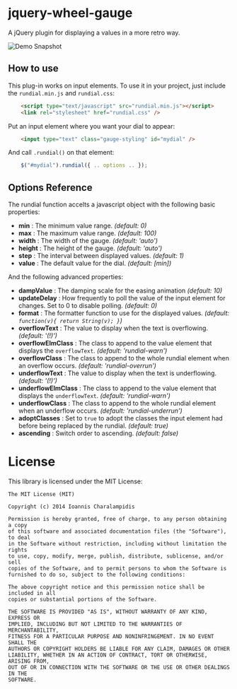 # jquery-wheel-gauge

A jQuery plugin for displaying a values in a more retro way.

![Demo Snapshot](../blob/master/src/snapshot.png?raw=true)

## How to use

This plug-in works on input elements. To use it in your project, just include the `rundial.min.js` and `rundial.css`:

```html
    <script type="text/javascript" src="rundial.min.js"></script>
    <link rel="stylesheet" href="rundial.css" />
```

Put an input element where you want your dial to appear:

```html
    <input type="text" class="gauge-styling" id="mydial" />
```

And call `.rundial()` on that element:

```javascript
    $("#mydial").rundial({ .. options .. });
```

## Options Reference

The rundial function accelts a javascript object with the following basic properties:

  * __min__ : The minimum value range. _(default: 0)_
  * __max__ : The maximum value range. _(default: 100)_
  * __width__ : The width of the gauge. _(default: 'auto')_
  * __height__ : The height of the gauge. _(default: 'auto')_
  * __step__ : The interval between displayed values. _(default: 1)_
  * __value__ : The default value for the dial. _(default: [min])_

And the following advanced properties: 

  * __dampValue__ : The damping scale for the easing animation _(default: 10)_
  * __updateDelay__ : How frequently to poll the value of the input element for changes. Set to 0 to disable polling. _(default: 0)_
  * __format__ : The formatter function to use for the displayed values. _(default: `function(v){ return String(v); }`)_
  * __overflowText__ : The value to display when the text is overflowing. _(default: '(!)')_
  * __overflowElmClass__ : The class to append to the value element that displays the `overflowText`. _(default: 'rundial-warn')_
  * __overflowClass__ : The class to append to the whole rundial element when an overflow occurs. _(default: 'rundial-overrun')_
 * __underflowText__ : The value to display when the text is underflowing. _(default: '(!)')_
  * __underflowElmClass__ : The class to append to the value element that displays the `underflowText`. _(default: 'rundial-warn')_
  * __underflowClass__ : The class to append to the whole rundial element when an underflow occurs. _(default: 'rundial-underrun')_
  * __adoptClasses__ : Set to `true` to adopt the classes the input element had before being replaced by the rundial. _(default: true)_
  * __ascending__ : Switch order to ascending. _(default: false)_

# License

This library is licensed under the MIT License:

    The MIT License (MIT)
    
    Copyright (c) 2014 Ioannis Charalampidis
    
    Permission is hereby granted, free of charge, to any person obtaining a copy
    of this software and associated documentation files (the "Software"), to deal
    in the Software without restriction, including without limitation the rights
    to use, copy, modify, merge, publish, distribute, sublicense, and/or sell
    copies of the Software, and to permit persons to whom the Software is
    furnished to do so, subject to the following conditions:
    
    The above copyright notice and this permission notice shall be included in all
    copies or substantial portions of the Software.
    
    THE SOFTWARE IS PROVIDED "AS IS", WITHOUT WARRANTY OF ANY KIND, EXPRESS OR
    IMPLIED, INCLUDING BUT NOT LIMITED TO THE WARRANTIES OF MERCHANTABILITY,
    FITNESS FOR A PARTICULAR PURPOSE AND NONINFRINGEMENT. IN NO EVENT SHALL THE
    AUTHORS OR COPYRIGHT HOLDERS BE LIABLE FOR ANY CLAIM, DAMAGES OR OTHER
    LIABILITY, WHETHER IN AN ACTION OF CONTRACT, TORT OR OTHERWISE, ARISING FROM,
    OUT OF OR IN CONNECTION WITH THE SOFTWARE OR THE USE OR OTHER DEALINGS IN THE
    SOFTWARE.


